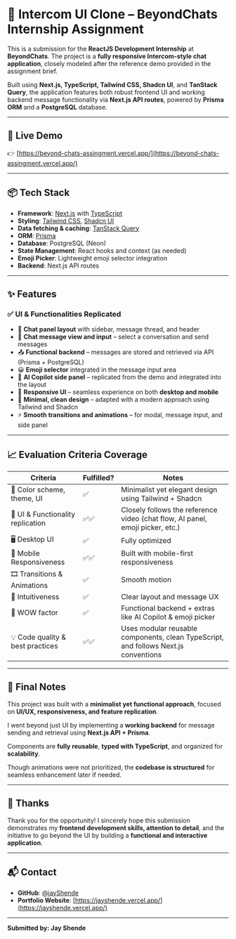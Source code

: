 # 🧠 Intercom UI Clone – BeyondChats Internship Assignment

This is a submission for the **ReactJS Development Internship** at **BeyondChats**. The project is a **fully responsive Intercom-style chat application**, closely modeled after the reference demo provided in the assignment brief.

Built using **Next.js, TypeScript, Tailwind CSS, Shadcn UI**, and **TanStack Query**, the application features both robust frontend UI and working backend message functionality via **Next.js API routes**, powered by **Prisma ORM** and a **PostgreSQL** database.

---

## 🔗 Live Demo

👉 [https://beyond-chats-assingment.vercel.app/](https://beyond-chats-assingment.vercel.app/)

---

## 📦 Tech Stack

- **Framework**: [Next.js](https://nextjs.org/) with [TypeScript](https://www.typescriptlang.org/)
- **Styling**: [Tailwind CSS](https://tailwindcss.com/), [Shadcn UI](https://ui.shadcn.com/)
- **Data fetching & caching**: [TanStack Query](https://tanstack.com/query)
- **ORM**: [Prisma](https://www.prisma.io/)
- **Database**: PostgreSQL (Neon)
- **State Management**: React hooks and context (as needed)
- **Emoji Picker**: Lightweight emoji selector integration
- **Backend**: Next.js API routes

---

## ✨ Features

### ✅ UI & Functionalities Replicated
- 🧭 **Chat panel layout** with sidebar, message thread, and header
- 💬 **Chat message view and input** – select a conversation and send messages
- 📤 **Functional backend** – messages are stored and retrieved via API (Prisma + PostgreSQL)
- 😀 **Emoji selector** integrated in the message input area
- 🤖 **AI Copilot side panel** – replicated from the demo and integrated into the layout
- 📱 **Responsive UI** – seamless experience on both **desktop and mobile**
- 🎨 **Minimal, clean design** – adapted with a modern approach using Tailwind and Shadcn
- ⚡ **Smooth transitions and animations** – for modal, message input, and side panel

---

## 📈 Evaluation Criteria Coverage

| Criteria                            | Fulfilled? | Notes |
|-------------------------------------|------------|-------|
| 🎨 Color scheme, theme, UI           | ✅          | Minimalist yet elegant design using Tailwind + Shadcn |
| 🎯 UI & Functionality replication    | ✅✅        | Closely follows the reference video (chat flow, AI panel, emoji picker, etc.) |
| 🖥️ Desktop UI                        | ✅          | Fully optimized |
| 📱 Mobile Responsiveness             | ✅✅        | Built with mobile-first responsiveness |
| 🎞️ Transitions & Animations         | ✅          | Smooth motion  |
| 🧭 Intuitiveness                     | ✅          | Clear layout and message UX |
| 🌟 WOW factor                        | ✅          | Functional backend + extras like AI Copilot & emoji picker |
| 💡 Code quality & best practices     | ✅✅        | Uses modular reusable components, clean TypeScript, and follows Next.js conventions |

---

## 📣 Final Notes

This project was built with a **minimalist yet functional approach**, focused on **UI/UX, responsiveness, and feature replication**.

I went beyond just UI by implementing a **working backend** for message sending and retrieval using **Next.js API + Prisma**.

Components are **fully reusable**, **typed with TypeScript**, and organized for **scalability**.

Though animations were not prioritized, the **codebase is structured** for seamless enhancement later if needed.

---

## 🤝 Thanks

Thank you for the opportunity! I sincerely hope this submission demonstrates my **frontend development skills, attention to detail**, and the initiative to go beyond the UI by building a **functional and interactive application**.

---

## 📬 Contact

- **GitHub**: [@jayShende](https://github.com/JayShende)  
- **Portfolio Website**:  [https://jayshende.vercel.app/](https://jayshende.vercel.app/) 

---

**Submitted by: Jay Shende**
